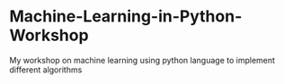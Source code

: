 # Machine-Learning-in-Python-Workshop
My workshop on machine learning using python language to implement different algorithms
